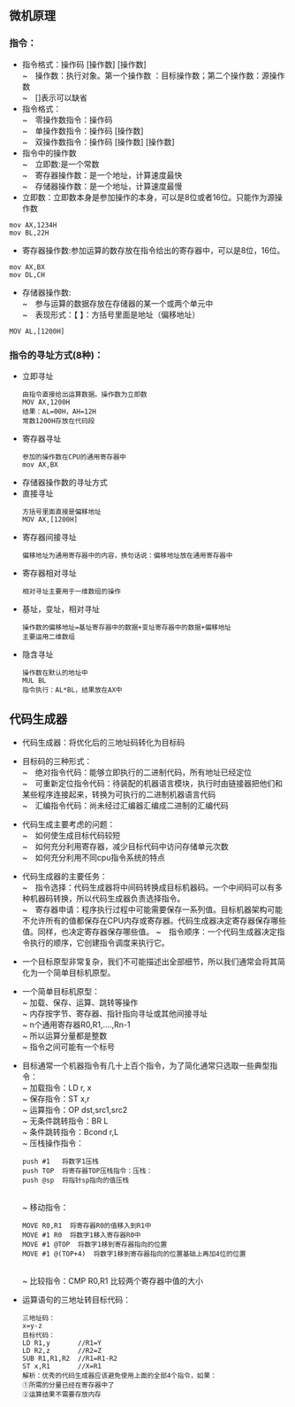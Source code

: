 ﻿## 微机原理
### 指令：
* 指令格式：操作码 [操作数] [操作数]
  <br/>
  ~&emsp;操作数：执行对象。第一个操作数 ：目标操作数；第二个操作数：源操作数
  <br/>
  ~&emsp;[]表示可以缺省
* 指令格式：
  <br/>
  ~&emsp;零操作数指令：操作码
  <br/>
  ~&emsp;单操作数指令：操作码 [操作数]
  <br/>
  ~&emsp;双操作数指令：操作码 [操作数] [操作数]
* 指令中的操作数
  <br/>
  ~&emsp;立即数:是一个常数
  <br/>
  ~&emsp;寄存器操作数：是一个地址，计算速度最快
  <br/>
  ~&emsp;存储器操作数：是一个地址，计算速度最慢
* 立即数：立即数本身是参加操作的本身，可以是8位或者16位。只能作为源操作数
```
mov AX,1234H
mov BL,22H
```
* 寄存器操作数:参加运算的数存放在指令给出的寄存器中，可以是8位，16位。
```
mov AX,BX
mov DL,CH
```
* 存储器操作数:
  <br/>
  ~&emsp;参与运算的数据存放在存储器的某一个或两个单元中
  <br/>
  ~&emsp;表现形式：【 】：方括号里面是地址（偏移地址）
```
MOV AL,[1200H]
```

### 指令的寻址方式(8种)：
* 立即寻址
  ```
  由指令直接给出运算数据。操作数为立即数
  MOV AX,1200H
  结果：AL=00H，AH=12H
  常数1200H存放在代码段
  ```
* 寄存器寻址
  ```
  参加的操作数在CPU的通用寄存器中
  mov AX,BX
  ```
* 存储器操作数的寻址方式
* 直接寻址
  ```
  方括号里面直接是偏移地址
  MOV AX,[1200H]
  ```
* 寄存器间接寻址
  ```
  偏移地址为通用寄存器中的内容，换句话说：偏移地址放在通用寄存器中
  ```
* 寄存器相对寻址
  ```
  相对寻址主要用于一维数组的操作
  ```
* 基址，变址，相对寻址
  ```
  操作数的偏移地址=基址寄存器中的数据+变址寄存器中的数据+偏移地址
  主要运用二维数组
  ```
* 隐含寻址
  ```
  操作数在默认的地址中
  MUL BL
  指令执行：AL*BL，结果放在AX中
  ```


## 代码生成器

* 代码生成器：将优化后的三地址码转化为目标码
* 目标码的三种形式：
  <br/>
  ~&emsp;绝对指令代码：能够立即执行的二进制代码，所有地址已经定位
  <br/>
  ~&emsp;可重新定位指令代码：待装配的机器语言模块，执行时由链接器把他们和某些程序连接起来，转换为可执行的二进制机器语言代码
  <br/>
  ~&emsp;汇编指令代码：尚未经过汇编器汇编成二进制的汇编代码
* 代码生成主要考虑的问题：
  <br/>
  ~&emsp;如何使生成目标代码较短
  <br/>
  ~&emsp;如何充分利用寄存器，减少目标代码中访问存储单元次数
  <br/>
  ~&emsp;如何充分利用不同cpu指令系统的特点
* 代码生成器的主要任务：
  <br/>
  ~&emsp;指令选择：代码生成器将中间码转换成目标机器码。一个中间码可以有多种机器码转换，所以代码生成器负责选择指令。
   <br/> 
  ~&emsp;寄存器申请：程序执行过程中可能需要保存一系列值。目标机器架构可能不允许所有的值都保存在CPU内存或寄存器。代码生成器决定寄存器保存哪些值。同样，也决定寄存器保存哪些值。
  ~&emsp;指令顺序：一个代码生成器决定指令执行的顺序，它创建指令调度来执行它。
* 一个目标原型非常复杂，我们不可能描述出全部细节，所以我们通常会将其简化为一个简单目标机原型。
* 一个简单目标机原型：
  <br/>
  ~ 加载、保存、运算、跳转等操作
  <br/>
  ~ 内存按字节、寄存器、指针指向寻址或其他间接寻址
  <br/>
  ~ n个通用寄存器R0,R1,....,Rn-1
  <br/>
  ~ 所以运算分量都是整数
  <br/>
  ~ 指令之间可能有一个标号
* 目标通常一个机器指令有几十上百个指令，为了简化通常只选取一些典型指令：
  <br/>
  ~ 加载指令：LD r, x
  <br/>
  ~ 保存指令：ST x,r
  <br/>
  ~ 运算指令：OP dst,src1,src2
  <br/>
  ~ 无条件跳转指令：BR L
  <br/>
  ~ 条件跳转指令：Bcond r,L
  <br/>
  ~ 压栈操作指令：
  ```
  push #1   将数字1压栈
  push TOP  将寄存器TOP压栈指令：压栈：
  push @sp  将指针sp指向的值压栈
  ```
  <br/>
  ~ 移动指令：
  
  ```
  MOVE R0,R1  将寄存器R0的值移入到R1中
  MOVE #1 R0  将数字1移入寄存器R0中
  MOVE #1 @TOP  将数字1移到寄存器指向的位置
  MOVE #1 @(TOP+4)  将数字1移到寄存器指向的位置基础上再加4位的位置
  ```
  <br/>
  ~ 比较指令：CMP R0,R1 比较两个寄存器中值的大小
* 运算语句的三地址转目标代码：
  ```
  三地址码：
  x=y-z
  目标代码：
  LD R1,y       //R1=Y
  LD R2,z       //R2=Z
  SUB R1,R1,R2  //R1=R1-R2
  ST x,R1       //X=R1
  解析：优秀的代码生成器应该避免使用上面的全部4个指令，如果：
  ①所需的分量已经在寄存器中了
  ②运算结果不需要存放内存
  ```






























